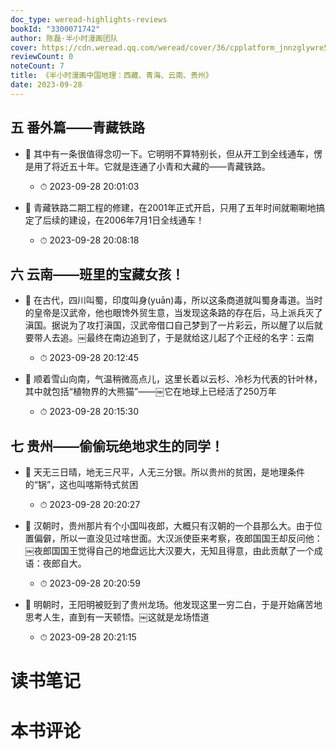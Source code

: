 ```yaml
---
doc_type: weread-highlights-reviews
bookId: "3300071742"
author: 陈磊·半小时漫画团队
cover: https://cdn.weread.qq.com/weread/cover/36/cpplatform_jnnzglywre5mqpdibm7maw/t7_cpplatform_jnnzglywre5mqpdibm7maw1695365503.jpg
reviewCount: 0
noteCount: 7
title: 《半小时漫画中国地理：西藏、青海、云南、贵州》
date: 2023-09-28
---
```



## 五 番外篇——青藏铁路


- 📌 其中有一条很值得念叨一下。它明明不算特别长，但从开工到全线通车，愣是用了将近五十年。它就是连通了小青和大藏的——青藏铁路。 
    - ⏱ 2023-09-28 20:01:03 

- 📌 青藏铁路二期工程的修建，在2001年正式开启，只用了五年时间就唰唰地搞定了后续的建设，在2006年7月1日全线通车！ 
    - ⏱ 2023-09-28 20:08:18 
## 六 云南——班里的宝藏女孩！


- 📌 在古代，四川叫蜀，印度叫身(yuān)毒，所以这条商道就叫蜀身毒道。当时的皇帝是汉武帝，他也眼馋外贸生意，当发现这条路的存在后，马上派兵灭了滇国。据说为了攻打滇国，汉武帝借口自己梦到了一片彩云，所以醒了以后就要带人去追。￼最终在南边追到了，于是就给这儿起了个正经的名字：云南 
    - ⏱ 2023-09-28 20:12:45 

- 📌 顺着雪山向南，气温稍微高点儿，这里长着以云杉、冷杉为代表的针叶林，其中就包括“植物界的大熊猫”——￼它在地球上已经活了250万年 
    - ⏱ 2023-09-28 20:15:30 
## 七 贵州——偷偷玩绝地求生的同学！


- 📌 天无三日晴，地无三尺平，人无三分银。所以贵州的贫困，是地理条件的“锅”，这也叫喀斯特式贫困 
    - ⏱ 2023-09-28 20:20:27 

- 📌 汉朝时，贵州那片有个小国叫夜郎，大概只有汉朝的一个县那么大。由于位置偏僻，所以一直没见过啥世面。大汉派使臣来考察，夜郎国国王却反问他：￼夜郎国国王觉得自己的地盘远比大汉要大，无知且得意，由此贡献了一个成语：夜郎自大。 
    - ⏱ 2023-09-28 20:20:59 

- 📌 明朝时，王阳明被贬到了贵州龙场。他发现这里一穷二白，于是开始痛苦地思考人生，直到有一天顿悟。￼这就是龙场悟道 
    - ⏱ 2023-09-28 20:21:15 

# 读书笔记


# 本书评论
